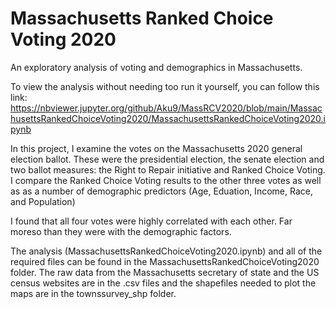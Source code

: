# Massachusetts Ranked Choice Voting 2020
An exploratory analysis of voting and demographics in Massachusetts.

To view the analysis without needing too run it yourself, you can follow this link: 
https://nbviewer.jupyter.org/github/Aku9/MassRCV2020/blob/main/MassachusettsRankedChoiceVoting2020/MassachusettsRankedChoiceVoting2020.ipynb

In this project, I examine the votes on the Massachusetts 2020 general election ballot.
These were the presidential election, the senate election and two ballot measures: the Right to Repair initiative and Ranked Choice Voting.
I compare the Ranked Choice Voting results to the other three votes as well as as a number of demographic predictors (Age, Eduation, Income, Race, and Population)

I found that all four votes were highly correlated with each other. Far moreso than they were with the demographic factors.

The analysis (MassachusettsRankedChoiceVoting2020.ipynb) and all of the required files can be found in the MassachusettsRankedChoiceVoting2020 folder.
The raw data from the Massachusetts secretary of state and the US census websites are in the .csv files and the shapefiles needed to plot the maps are in the townssurvey_shp folder.
